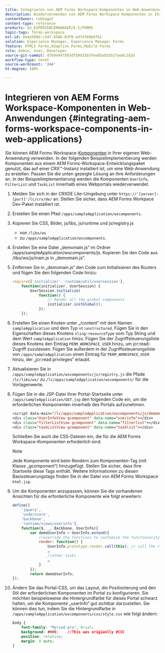 ```yaml
---
title: Integrieren von AEM Forms Workspace-Komponenten in Web-Anwendungen
description: Wiederverwenden von AEM Forms Workspace-Komponenten in Ihren eigenen Web-Anwendungen, um Funktionen zu nutzen und eine enge Integration zu ermöglichen.
contentOwner: robhagat
content-type: reference
products: SG_EXPERIENCEMANAGER/6.5/FORMS
topic-tags: forms-workspace
exl-id: bb4a500d-c34f-4586-83f0-ad7ef69b4fb1
solution: Experience Manager, Experience Manager Forms
feature: HTML5 Forms,Adaptive Forms,Mobile Forms
role: Admin, User, Developer
source-git-commit: d7b9e947503df58435b3fee85a92d51fae8c1d2d
workflow-type: tm+mt
source-wordcount: '344'
ht-degree: 100%

---
```


# Integrieren von AEM Forms Workspace-Komponenten in Web-Anwendungen {#integrating-aem-forms-workspace-components-in-web-applications}

Sie können AEM Forms Workspace-[Komponenten](/help/forms/using/description-reusable-components.md) in Ihrer eigenen Web-Anwendung verwenden. In der folgenden Beispielimplementierung werden Komponenten aus einem AEM Forms-Workspace-Entwicklungspaket genutzt, das auf einer CRX™-Instanz installiert ist, um eine Web-Anwendung zu erstellen. Passen Sie die unten gezeigte Lösung an Ihre Anforderungen an. In der Beispielimplementierung werden die Komponenten `UserInfo`, `FilterList` und `TaskList` innerhalb eines Webportals wiederverwendet.

1. Melden Sie sich in der CRXDE Lite-Umgebung unter `https://'[server]:[port]'/lc/crx/de/` an. Stellen Sie sicher, dass AEM Forms Workpace Dev-Paket installiert ist.
1. Erstellen Sie einen Pfad `/apps/sampleApplication/wscomponents`.
1. Kopieren Sie CSS, Bilder, js/libs, js/runtime und js/registry.js

   * von `/libs/ws`
   * zu `/apps/sampleApplication/wscomponents`.

1. Erstellen Sie eine Datei „demomain.js“ im Ordner /apps/sampleApplication/wscomponents/js. Kopieren Sie den Code aus /libs/ws/js/main.js in „demomain.js“.
1. Entfernen Sie in „demomain.js“ den Code zum Initialisieren des Routers und fügen Sie den folgenden Code hinzu:

   ```javascript
   require(['initializer','runtime/util/usersession'],
       function(initializer, UserSession) {
           UserSession.initialize(
               function() {
                   // Render all the global components
                   initializer.initGlobal();
               });
       });
   ```

1. Erstellen Sie einen Knoten unter „/content“ mit dem Namen `sampleApplication` und dem Typ `nt:unstructured`. Fügen Sie in den Eigenschaften dieses Knotens `sling:resourceType` vom Typ String und dem Wert `sampleApplication` hinzu. Fügen Sie der Zugriffsteuerungsliste dieses Knotens den Eintrag `PERM_WORKSPACE_USER` hinzu, um jcr:read-Zugriff zuzulassen. Fügen Sie außerdem in der Zugriffssteuerungsliste von `/apps/sampleApplication` einen Eintrag für `PERM_WORKSPACE_USER` hinzu, der „jcr:read privileges“ erlaubt.
1. Aktualisieren Sie in `/apps/sampleApplication/wscomponents/js/registry.js` die Pfade `/lc/libs/ws/` zu `/lc/apps/sampleApplication/wscomponents/` für die Vorlagenwerte.
1. Fügen Sie in die JSP-Datei Ihrer Portal-Startseite unter `/apps/sampleApplication/GET.jsp` den folgenden Code ein, um die erforderlichen Komponenten innerhalb des Portals aufzunehmen.

   ```jsp
   <script data-main="/lc/apps/sampleApplication/wscomponents/js/demomain" src="/lc/apps/sampleApplication/wscomponents/js/libs/require/require.js"></script>
   <div class="UserInfoView gcomponent" data-name="userinfo"></div>
   <div class="filterListView gcomponent" data-name="filterlist"></div>
   <div class="taskListView gcomponent" data-name="tasklist"></div>
   ```

   Schließen Sie auch die CSS-Dateien ein, die für die AEM Forms Workspace-Komponenten erforderlich sind.

   >[!NOTE]
   >
   >Jede Komponente wird beim Rendern zum Komponenten-Tag (mit Klasse „gcomponent“) hinzugefügt. Stellen Sie sicher, dass Ihre Startseite diese Tags enthält. Weitere Informationen zu diesen Basissteuerungstags finden Sie in der Datei von AEM Forms Workspace `html.jsp`.

1. Um die Komponenten anzupassen, können Sie die vorhandenen Ansichten für die erforderliche Komponente wie folgt erweitern:

   ```javascript
   define([
       'jquery',
       'underscore',
       'backbone',
       'runtime/views/userinfo'],
       function($, _, Backbone, UserInfo){
           var demoUserInfo = UserInfo.extend({
               //override the functions to customize the functionality
               render: function() {
                   UserInfo.prototype.render.call(this); // call the render function of the super class
                   …
                   //other tasks
                   …
               }
           });
           return demoUserInfo;
   });
   ```

1. Ändern Sie das Portal-CSS, um das Layout, die Positionierung und den Stil der erforderlichen Komponenten im Portal zu konfigurieren. Sie möchten beispielsweise die Hintergrundfarbe für dieses Portal schwarz halten, um die Komponente „userInfo“ gut sichtbar darzustellen. Sie können dies tun, indem Sie die Hintergrundfarbe in `/apps/sampleApplication/wscomponents/css/style.css` wie folgt ändern:

   ```css
   body {
       font-family: "Myriad pro", Arial;
       background: #000;    //This was origianlly #CCC
       position: relative;
       margin: 0 auto;
   }
   ```
